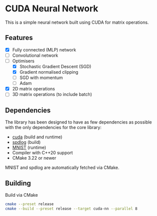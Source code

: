 # CUDA Neural Network

This is a simple neural network built using CUDA for matrix operations.

## Features

- [x] Fully connected (MLP) network
- [ ] Convolutional network
- [ ] Optimisers
	- [x] Stochastic Gradient Descent (SGD)
	- [x] Gradient normalised clipping
	- [ ] SGD with momentum
	- [ ] Adam
- [x] 2D matrix operations
- [ ] 3D matrix operations (to include batch)

## Dependencies

The library has been designed to have as few dependencies as possible with the only dependencies for the core library:

- [cuda](https://developer.nvidia.com/cuda-toolkit) (build and runtime)
- [spdlog](https://github.com/gabime/spdlog) (build)
- [MNIST](http://yann.lecun.com/exdb/mnist) (runtime)
- Compiler with C++20 support
- CMake 3.22 or newer

MNIST and spdlog are automatically fetched via CMake.

## Building

Build via CMake

```bash
cmake --preset release
cmake --build --preset release --target cuda-nn --parallel 8
```
